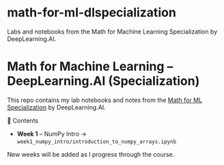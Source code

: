 # math-for-ml-dlspecialization
Labs and notebooks from the Math for Machine Learning Specialization by DeepLearning.AI.

# Math for Machine Learning – DeepLearning.AI (Specialization)

This repo contains my lab notebooks and notes from the [Math for ML Specialization](https://www.coursera.org/specializations/mathematics-machine-learning) by DeepLearning.AI.

🚀 Contents

- **Week 1** – NumPy Intro → `week1_numpy_intro/introduction_to_numpy_arrays.ipynb`

New weeks will be added as I progress through the course.
